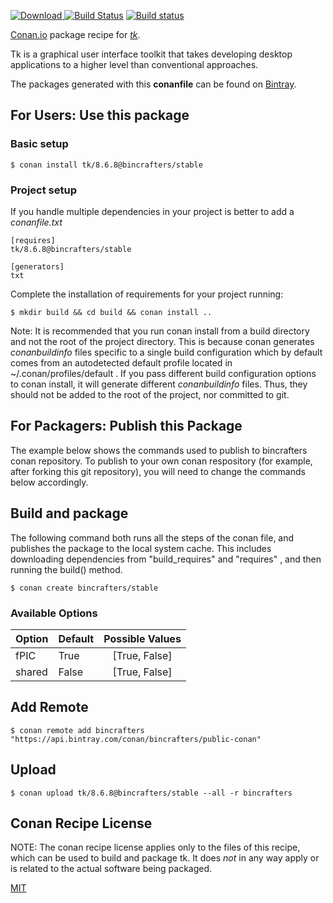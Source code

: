 [![Download](https://api.bintray.com/packages/bincrafters/public-conan/tk%3Abincrafters/images/download.svg) ](https://bintray.com/bincrafters/public-conan/tk%3Abincrafters/_latestVersion)
[![Build Status](https://travis-ci.org/bincrafters/conan-tk.svg?branch=stable%2F8.6.8)](https://travis-ci.org/bincrafters/conan-tk)
[![Build status](https://ci.appveyor.com/api/projects/status/github/bincrafters/conan-tk?branch=stable%2F8.6.8&svg=true)](https://ci.appveyor.com/project/bincrafters/conan-tk)

[Conan.io](https://conan.io) package recipe for [*tk*](https://tcl.tk).

Tk is a graphical user interface toolkit that takes developing desktop applications to a higher level than conventional approaches.

The packages generated with this **conanfile** can be found on [Bintray](https://bintray.com/bincrafters/public-conan/tk%3Abincrafters).

## For Users: Use this package

### Basic setup

    $ conan install tk/8.6.8@bincrafters/stable

### Project setup

If you handle multiple dependencies in your project is better to add a *conanfile.txt*

    [requires]
    tk/8.6.8@bincrafters/stable

    [generators]
    txt

Complete the installation of requirements for your project running:

    $ mkdir build && cd build && conan install ..

Note: It is recommended that you run conan install from a build directory and not the root of the project directory.  This is because conan generates *conanbuildinfo* files specific to a single build configuration which by default comes from an autodetected default profile located in ~/.conan/profiles/default .  If you pass different build configuration options to conan install, it will generate different *conanbuildinfo* files.  Thus, they should not be added to the root of the project, nor committed to git.

## For Packagers: Publish this Package

The example below shows the commands used to publish to bincrafters conan repository. To publish to your own conan respository (for example, after forking this git repository), you will need to change the commands below accordingly.

## Build and package

The following command both runs all the steps of the conan file, and publishes the package to the local system cache.  This includes downloading dependencies from "build_requires" and "requires" , and then running the build() method.

    $ conan create bincrafters/stable


### Available Options
| Option        | Default | Possible Values  |
| ------------- |:----------------- |:------------:|
| fPIC      | True |  [True, False] |
| shared      | False |  [True, False] |

## Add Remote

    $ conan remote add bincrafters "https://api.bintray.com/conan/bincrafters/public-conan"

## Upload

    $ conan upload tk/8.6.8@bincrafters/stable --all -r bincrafters


## Conan Recipe License

NOTE: The conan recipe license applies only to the files of this recipe, which can be used to build and package tk.
It does *not* in any way apply or is related to the actual software being packaged.

[MIT](https://github.com/bincrafters/conan-tk.git/blob/testing/8.6.8/LICENSE.md)
